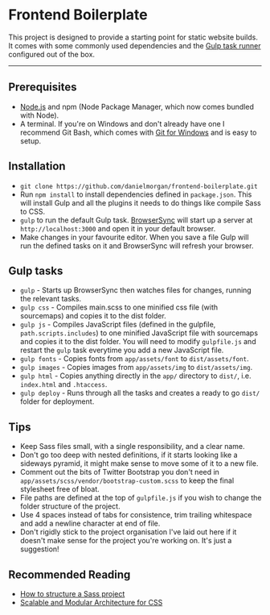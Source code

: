 # Frontend Boilerplate

This project is designed to provide a starting point for static website builds. It comes with some commonly used dependencies and the [Gulp task runner](https://github.com/gulpjs/gulp) configured out of the box.

---

## Prerequisites
* [Node.js](https://nodejs.org/download/) and npm (Node Package Manager, which now comes bundled with Node).
* A terminal. If you're on Windows and don't already have one I recommend Git Bash, which comes with [Git for Windows](https://msysgit.github.io/) and is easy to setup.


## Installation
* `git clone https://github.com/danielmorgan/frontend-boilerplate.git`
* Run `npm install` to install dependencies defined in `package.json`. This will install Gulp and all the plugins it needs to do things like compile Sass to CSS.
* `gulp` to run the default Gulp task. [BrowserSync](https://github.com/BrowserSync/browser-sync) will start up a server at `http://localhost:3000` and open it in your default browser.
* Make changes in your favourite editor. When you save a file Gulp will run the defined tasks on it and BrowserSync will refresh your browser.


## Gulp tasks
* `gulp` - Starts up BrowserSync then watches files for changes, running the relevant tasks.
* `gulp css` - Compiles main.scss to one minified css file (with sourcemaps) and copies it to the dist folder.
* `gulp js` - Compiles JavaScript files (defined in the gulpfile, `path.scripts.includes`) to one minified JavaScript file with sourcemaps and copies it to the dist folder. You will need to modify `gulpfile.js` and restart the `gulp` task everytime you add a new JavaScript file.
* `gulp fonts` - Copies fonts from `app/assets/font` to `dist/assets/font`.
* `gulp images` - Copies images from `app/assets/img` to `dist/assets/img`.
* `gulp html` - Copies anything directly in the `app/` directory to `dist/`, i.e. `index.html` and `.htaccess`.
* `gulp deploy` - Runs through all the tasks and creates a ready to go `dist/` folder for deployment.


## Tips
* Keep Sass files small, with a single responsibility, and a clear name.
* Don't go too deep with nested definitions, if it starts looking like a sideways pyramid, it might make sense to move some of it to a new file.
* Comment out the bits of Twitter Bootstrap you don't need in `app/assets/scss/vendor/bootstrap-custom.scss` to keep the final stylesheet free of bloat.
* File paths are defined at the top of `gulpfile.js` if you wish to change the folder structure of the project.
* Use 4 spaces instead of tabs for consistence, trim trailing whitespace and add a newline character at end of file.
* Don't rigidly stick to the project organisation I've laid out here if it doesn't make sense for the project you're working on. It's just a suggestion!


## Recommended Reading
* [How to structure a Sass project](http://thesassway.com/beginner/how-to-structure-a-sass-project)
* [Scalable and Modular Architecture for CSS](https://smacss.com/)
